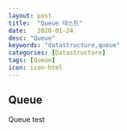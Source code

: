 ```yaml
---
layout: post
title:  "Queue 테스트"
date:   2020-01-24
desc: "Queue"
keywords: "datastructure,queue"
categories: [Datastructure]
tags: [Queue]
icon: icon-html
---
```


## Queue

Queue test